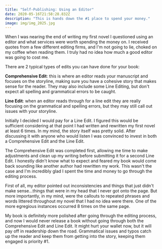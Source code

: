 ```yaml
---
title: "Self-Publishing: Using an Editor"
date: 2020-05-16T21:58:28.832Z
description: "This is hands down the #1 place to spend your money."
image: img/img_2025.jpg
---
```

When I was nearing the end of writing my first novel I questioned using an editor and what services were worth spending the money on. I received quotes from a few different editing firms, and I'm not going to lie, choked on my coffee when reading them. I truly had no idea how much a good editor was going to cost me.

There are 2 typical types of edits you can have done for your book:

**Comprehensive Edit**: this is where an editor reads your manuscript and focuses on the storyline, making sure you have a cohesive story that makes sense for the reader. They may also include some Line Editing, but don't expect all spelling and grammatical errors to be caught.

**Line Edit**: when an editor reads through for a line edit they are really focusing on the grammatical and spelling errors, but they may still call out issues with your storyline.

Initially I decided I would pay for a Line Edit. I figured this would be sufficient considering at that point I had written and rewritten my first novel at least 6 times. In my mind, the story itself was pretty solid. After discussing it with anyone who would listen I was convinced to invest in both a Comprehensive Edit and the Line Edit.

The Comprehensive Edit was completed first, allowing me time to make adjustments and clean up my writing before submitting it for a second Line Edit. I honestly didn't know what to expect and feared my book would come back sounding like another author had rewritten my work. This wasn't the case and I'm incredibly glad I spent the time and money to go through the editing process.

First of all, my editor pointed out inconsistencies and things that just didn't make sense...things that were in my head that I never got onto the page. But more importantly, in my mind, were the callouts to repeated phrases and words littered throughout my novel that I had no idea were there. One of the more egregious instances occurred 8 times on the same page.

My book is definitely more polished after going through the editing process, and now I would never release a book without going through both the Comprehensive Edit and Line Edit. It might hurt your wallet now, but it will pay off in readership down the road. Grammatical issues and typos catch up the reader and keep them from getting into the story, keeping them engaged is priority #1.